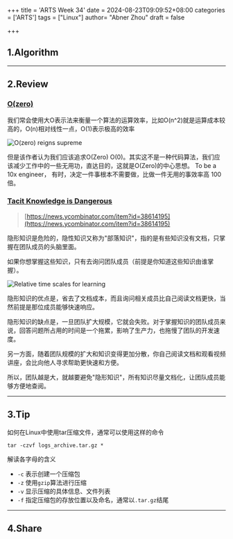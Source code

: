 +++
title = 'ARTS Week 34'
date = 2024-08-23T09:09:52+08:00
categories = ['ARTS']
tags = ["Linux"]
author=  "Abner Zhou"
draft = false

+++
## 1.Algorithm

---

## 2.Review

### [O(zero)](https://koliber.com/articles/o-zero)

我们常会使用大O表示法来衡量一个算法的运算效率，比如O(n^2)就是运算成本较高的，O(n)相对线性一点，O(1)表示极高的效率

![O(zero) reigns supreme](https://aiit-backup.oss-cn-shanghai.aliyuncs.com/images/2024/08/3c68287595a86295038ddb59f0d1cf70-o-zero.webp)

但是该作者认为我们应该追求O(Zero)   O(0)。其实这不是一种代码算法，我们应该减少工作中的一些无用功，直达目的，这就是O(Zero)的中心思想。 To be a 10x engineer， 有时，决定一件事根本不需要做，比做一件无用的事效率高 100 倍。

### [Tacit Knowledge is Dangerous](https://er4hn.info/blog/2023.08.26-tacit-knowledge-dangerous/)

> [https://news.ycombinator.com/item?id=38614195](https://news.ycombinator.com/item?id=38614195)

隐形知识是危险的，隐性知识又称为"部落知识"，指的是有些知识没有文档，只掌握在团队成员的头脑里面。

如果你想掌握这些知识，只有去询问团队成员（前提是你知道这些知识由谁掌握）。

![Relative time scales for learning](https://aiit-backup.oss-cn-shanghai.aliyuncs.com/images/2024/08/0c9e4b8906c23cf10b1dc464440a6cc0-graph_relative_time.png)

隐形知识的优点是，省去了文档成本，而且询问相关成员比自己阅读文档更快，当然前提是那位成员能够快速响应。

隐形知识的缺点是，一旦团队扩大规模，它就会失败。对于掌握知识的团队成员来说，回答问题所占用的时间是一个拖累，影响了生产力，也拖慢了团队的开发速度。

另一方面，随着团队规模的扩大和知识变得更加分散，你自己阅读文档和观看视频讲座，会比向他人寻求帮助更快速和方便。

所以，团队越是大，就越要避免"隐形知识"，所有知识尽量文档化，让团队成员能够方便地查阅。

---

## 3.Tip

如何在Linux中使用tar压缩文件，通常可以使用这样的命令

```shell
tar -czvf logs_archive.tar.gz *
```

解读各字母的含义

- `-c` 表示创建一个压缩包
- `-z` 使用`gzip`算法进行压缩
- `-v` 显示压缩的具体信息、文件列表
- `-f` 指定压缩包的存放位置以及命名，通常以`.tar.gz`结尾

---

## 4.Share
